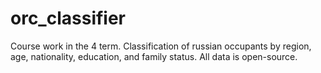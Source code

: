 # orc_classifier
Course work in the 4 term. 
Classification of russian occupants by region, age, nationality, education, and family status. 
All data is open-source.
